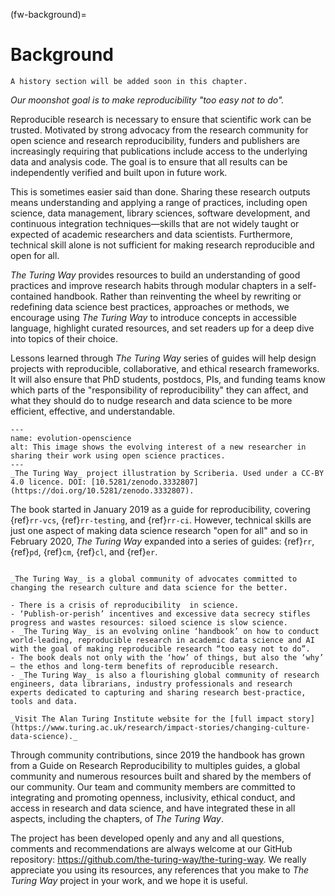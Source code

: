 (fw-background)=
# Background

```{Note}
A history section will be added soon in this chapter.
```

_Our moonshot goal is to make reproducibility "too easy not to do"._

Reproducible research is necessary to ensure that scientific work can be trusted.
Motivated by strong advocacy from the research community for open science and research reproducibility, funders and publishers are increasingly requiring that publications include access to the underlying data and analysis code.
The goal is to ensure that all results can be independently verified and built upon in future work.

This is sometimes easier said than done. Sharing these research outputs means understanding and applying a range of practices, including open science, data management, library sciences, software development, and continuous integration techniques—skills that are not widely taught or expected of academic researchers and data scientists.
Furthermore, technical skill alone is not sufficient for making research reproducible and open for all.

_The Turing Way_ provides resources to build an understanding of good practices and improve research habits through modular chapters in a self-contained handbook.
Rather than reinventing the wheel by rewriting or redefining data science best practices, approaches or methods, we encourage using _The Turing Way_ to introduce concepts in accessible language, highlight curated resources, and set readers up for a deep dive into topics of their choice.

Lessons learned through _The Turing Way_ series of guides will help design projects with reproducible, collaborative, and ethical research frameworks.
It will also ensure that PhD students, postdocs, PIs, and funding teams know which parts of the "responsibility of reproducibility" they can affect, and what they should do to nudge research and data science to be more efficient, effective, and understandable.

```{figure} ../figures/evolution-openscience.*
---
name: evolution-openscience
alt: This image shows the evolving interest of a new researcher in sharing their work using open science practices.
---
_The Turing Way_ project illustration by Scriberia. Used under a CC-BY 4.0 licence. DOI: [10.5281/zenodo.3332807](https://doi.org/10.5281/zenodo.3332807).
```

The book started in January 2019 as a guide for reproducibility, covering {ref}`rr-vcs`, {ref}`rr-testing`, and {ref}`rr-ci`. However, technical skills are just one aspect of making data science research "open for all" and so in February 2020, _The Turing Way_ expanded into a series of guides: {ref}`rr`, {ref}`pd`, {ref}`cm`, {ref}`cl`, and {ref}`er`.

```{admonition} Highlights from the First Impact Story

_The Turing Way_ is a global community of advocates committed to changing the research culture and data science for the better.

- There is a crisis of reproducibility  in science. 
- ‘Publish-or-perish’ incentives and excessive data secrecy stifles progress and wastes resources: siloed science is slow science. 
- _The Turing Way_ is an evolving online ‘handbook’ on how to conduct world-leading, reproducible research in academic data science and AI with the goal of making reproducible research “too easy not to do”.  
- The book deals not only with the ‘how’ of things, but also the ‘why’ – the ethos and long-term benefits of reproducible research.
- _The Turing Way_ is also a flourishing global community of research engineers, data librarians, industry professionals and research experts dedicated to capturing and sharing research best-practice, tools and data.

_Visit The Alan Turing Institute website for the [full impact story](https://www.turing.ac.uk/research/impact-stories/changing-culture-data-science)._
```

Through community contributions, since 2019 the handbook has grown from a Guide on Research Reproducibility to multiples guides, a global community and numerous resources built and shared by the members of our community.
Our team and community members are committed to integrating and promoting openness, inclusivity, ethical conduct, and access in research and data science, and have integrated these in all aspects, including the chapters, of _The Turing Way_.

The project has been developed openly and any and all questions, comments and recommendations are always welcome at our GitHub repository: https://github.com/the-turing-way/the-turing-way.
We really appreciate you using its resources, any references that you make to _The Turing Way_ project in your work, and we hope it is useful.
